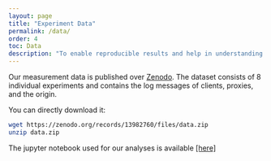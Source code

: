 ```yaml
---
layout: page
title: "Experiment Data"
permalink: /data/
order: 4
toc: Data
description: "To enable reproducible results and help in understanding our approach we have open-sourced our measurement data and analysis scripts."
---
```


Our measurement data is published over [Zenodo](https://doi.org/10.5281/zenodo.13982759).
The dataset consists of 8 individual experiments and contains the log messages of clients, proxies, and the origin.

You can directly download it:

```bash
wget https://zenodo.org/records/13982760/files/data.zip
unzip data.zip
```

The jupyter notebook used for our analyses is available [[here]](https://github.com/tumi8/crdt-web-caching/blob/main/analysis_notebook.ipynb)
